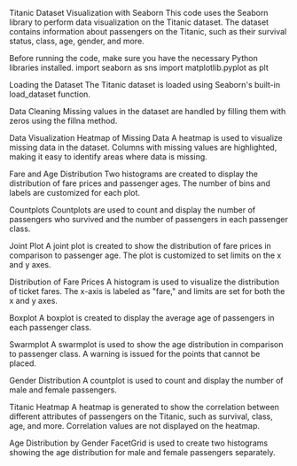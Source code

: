 Titanic Dataset Visualization with Seaborn
This code uses the Seaborn library to perform data visualization on the Titanic dataset. The dataset contains information about passengers on the Titanic, such as their survival status, class, age, gender, and more.

Before running the code, make sure you have the necessary Python libraries installed.
import seaborn as sns
import matplotlib.pyplot as plt

Loading the Dataset
The Titanic dataset is loaded using Seaborn's built-in load_dataset function. 

Data Cleaning
Missing values in the dataset are handled by filling them with zeros using the fillna method. 

Data Visualization
Heatmap of Missing Data
A heatmap is used to visualize missing data in the dataset. Columns with missing values are highlighted, making it easy to identify areas where data is missing.

Fare and Age Distribution
Two histograms are created to display the distribution of fare prices and passenger ages. The number of bins and labels are customized for each plot.

Countplots
Countplots are used to count and display the number of passengers who survived and the number of passengers in each passenger class.

Joint Plot
A joint plot is created to show the distribution of fare prices in comparison to passenger age. The plot is customized to set limits on the x and y axes.

Distribution of Fare Prices
A histogram is used to visualize the distribution of ticket fares. The x-axis is labeled as "fare," and limits are set for both the x and y axes.

Boxplot
A boxplot is created to display the average age of passengers in each passenger class.

Swarmplot
A swarmplot is used to show the age distribution in comparison to passenger class. A warning is issued for the points that cannot be placed.

Gender Distribution
A countplot is used to count and display the number of male and female passengers.

Titanic Heatmap
A heatmap is generated to show the correlation between different attributes of passengers on the Titanic, such as survival, class, age, and more. Correlation values are not displayed on the heatmap.

Age Distribution by Gender
FacetGrid is used to create two histograms showing the age distribution for male and female passengers separately.
